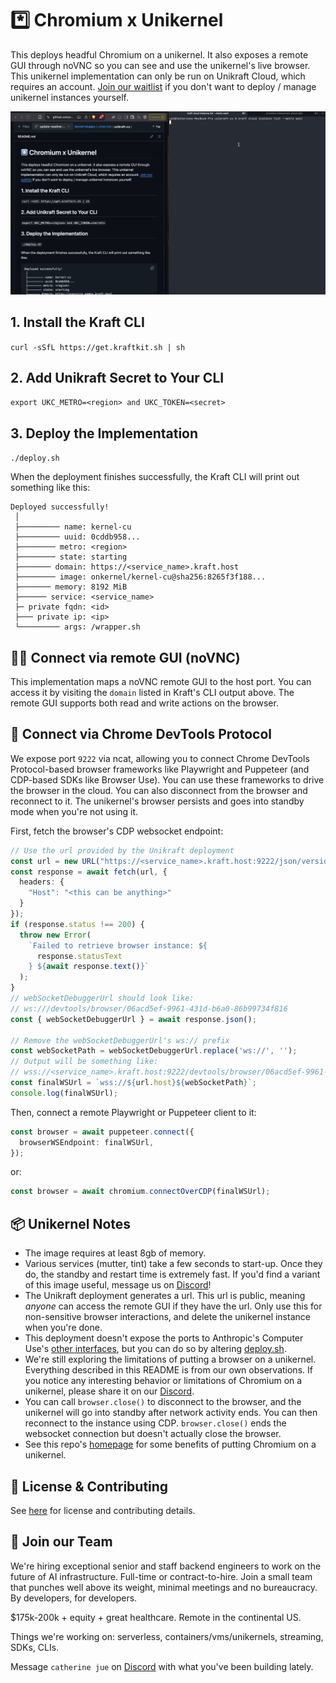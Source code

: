 
# *️⃣ Chromium x Unikernel

This deploys headful Chromium on a unikernel. It also exposes a remote GUI through noVNC so you can see and use the unikernel's live browser. This unikernel implementation can only be run on Unikraft Cloud, which requires an account. [Join our waitlist](https://onkernel.com) if you don't want to deploy / manage unikernel instances yourself.

![Chromium x Unikernel Demo](/static/images/unikernel-gh.gif)

## 1. Install the Kraft CLI
`curl -sSfL https://get.kraftkit.sh | sh`

## 2. Add Unikraft Secret to Your CLI
`export UKC_METRO=<region> and UKC_TOKEN=<secret>`

## 3. Deploy the Implementation
`./deploy.sh`

When the deployment finishes successfully, the Kraft CLI will print out something like this:
```
Deployed successfully!
 │
 ├───────── name: kernel-cu
 ├───────── uuid: 0cddb958...
 ├──────── metro: <region>
 ├──────── state: starting
 ├─────── domain: https://<service_name>.kraft.host
 ├──────── image: onkernel/kernel-cu@sha256:8265f3f188...
 ├─────── memory: 8192 MiB
 ├────── service: <service_name>
 ├─ private fqdn: <id>
 ├─── private ip: <ip>
 └───────── args: /wrapper.sh
```

## 🧑‍💻 Connect via remote GUI (noVNC)

This implementation maps a noVNC remote GUI to the host port. You can access it by visiting the `domain` listed in Kraft's CLI output above. The remote GUI supports both read and write actions on the browser.

## 👾 Connect via Chrome DevTools Protocol

We expose port `9222` via ncat, allowing you to connect Chrome DevTools Protocol-based browser frameworks like Playwright and Puppeteer (and CDP-based SDKs like Browser Use). You can use these frameworks to drive the browser in the cloud. You can also disconnect from the browser and reconnect to it. The unikernel's browser persists and goes into standby mode when you're not using it.

First, fetch the browser's CDP websocket endpoint:

```typescript
// Use the url provided by the Unikraft deployment
const url = new URL("https://<service_name>.kraft.host:9222/json/version");
const response = await fetch(url, {
  headers: {
    "Host": "<this can be anything>"
  }
});
if (response.status !== 200) {
  throw new Error(
    `Failed to retrieve browser instance: ${
      response.statusText
    } ${await response.text()}`
  );
}
// webSocketDebuggerUrl should look like:
// ws:///devtools/browser/06acd5ef-9961-431d-b6a0-86b99734f816
const { webSocketDebuggerUrl } = await response.json();

// Remove the webSocketDebuggerUrl's ws:// prefix
const webSocketPath = webSocketDebuggerUrl.replace('ws://', '');
// Output will be something like:
// wss://<service_name>.kraft.host:9222/devtools/browser/06acd5ef-9961-431d-b6a0-86b99734f816
const finalWSUrl = `wss://${url.host}${webSocketPath}`;
console.log(finalWSUrl);
```

Then, connect a remote Playwright or Puppeteer client to it:

```typescript
const browser = await puppeteer.connect({
  browserWSEndpoint: finalWSUrl,
});
```

or:

```typescript
const browser = await chromium.connectOverCDP(finalWSUrl);
```

## 📦 Unikernel Notes

- The image requires at least 8gb of memory.
- Various services (mutter, tint) take a few seconds to start-up. Once they do, the standby and restart time is extremely fast. If you'd find a variant of this image useful, message us on [Discord](https://discord.gg/FBrveQRcud)!
- The Unikraft deployment generates a url. This url is public, meaning _anyone_ can access the remote GUI if they have the url. Only use this for non-sensitive browser interactions, and delete the unikernel instance when you're done.
- This deployment doesn't expose the ports to Anthropic's Computer Use's [other interfaces](https://github.com/anthropics/anthropic-quickstarts/tree/main/computer-use-demo#accessing-the-demo-app), but you can do so by altering [deploy.sh](./deploy.sh).
- We're still exploring the limitations of putting a browser on a unikernel. Everything described in this README is from our own observations. If you notice any interesting behavior or limitations of Chromium on a unikernel, please share it on our [Discord](https://discord.gg/FBrveQRcud).
- You can call `browser.close()` to disconnect to the browser, and the unikernel will go into standby after network activity ends. You can then reconnect to the instance using CDP. `browser.close()` ends the websocket connection but doesn't actually close the browser.
- See this repo's [homepage](/README.md) for some benefits of putting Chromium on a unikernel.

## 🤝 License & Contributing
See [here](/README.md) for license and contributing details.


## 🏅 Join our Team
We're hiring exceptional senior and staff backend engineers to work on the future of AI infrastructure. Full-time or contract-to-hire. Join a small team that punches well above its weight, minimal meetings and no bureaucracy. By developers, for developers.

$175k-200k + equity + great healthcare. Remote in the continental US.

Things we're working on: serverless, containers/vms/unikernels, streaming, SDKs, CLIs.

Message `catherine jue` on [Discord](https://discord.gg/FBrveQRcud) with what you've been building lately.
